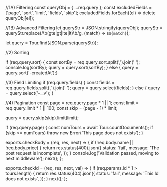 //1A) Filtering
const queryObj = { ...req.query };
const excludedFields = ['page', 'sort', 'limit', 'fields', 'skip'];
excludedFields.forEach((el) => delete queryObj[el]);

//1B) Advanced Filtering
let queryStr = JSON.stringify(queryObj);
queryStr = queryStr.replace(/\b(gte|gt|lte|lt)\b/g, (match) => `$${match}`);

let query = Tour.find(JSON.parse(queryStr));

//2) Sorting

if (req.query.sort) {
const sortBy = req.query.sort.split(',').join(' ');
console.log(sortBy);
query = query.sort(sortBy);
} else {
query = query.sort('-createdAt');}

//3) Field Limiting
if (req.query.fields) {
  const fields = req.query.fields.split(',').join(' ');
  query = query.select(fields);
} else {
query = query.select('-__v');
}

//4) Pagination
const page = req.query.page * 1 || 1;
const limit = req.query.limit * 1 || 100;
const skip = (page - 1) * limit;

query = query.skip(skip).limit(limit);

if (req.query.page) {
 const numTours = await Tour.countDocuments();
if (skip >= numTours) throw new Error('This page does not exists');
}

exports.checkBody = (req, res, next) => {
if (!req.body.name || !req.body.price) {
return res.status(400).json({
status: 'fail',
message: 'The post request is incomplete',
});
}
console.log('Validation passed, moving to next middleware');
next();
};

exports.checkId = (req, res, next, val) => {
if (req.params.id \* 1 > tours.length) {
return res.status(404).json({
status: 'fail',
message: 'This Id does not exists',
});
}
next();
};
